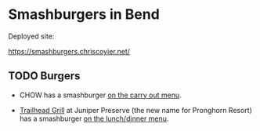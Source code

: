# Smashburgers in Bend

Deployed site:

https://smashburgers.chriscoyier.net/

## TODO Burgers

- CHOW has a smashburger [on the carry out menu](https://www.bendinspoon.com/carryout-menu).

- [Trailhead Grill](https://juniperpreserve.com/dine/trailhead-grill/) at Juniper Preserve (the new name for Pronghorn Resort) has a smashburger [on the lunch/dinner menu](https://juniperpreserve.com/wp-content/uploads/2023/07/THGMain_2306.pdf).
